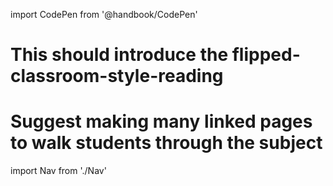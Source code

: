 import CodePen from '@handbook/CodePen'

# This should introduce the flipped-classroom-style-reading

# Suggest making many linked pages to walk students through the subject

import Nav from './Nav'

<Nav/>
